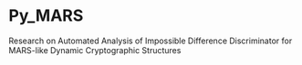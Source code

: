 # Py_MARS
Research on Automated Analysis of Impossible Difference Discriminator for  MARS-like Dynamic Cryptographic Structures
